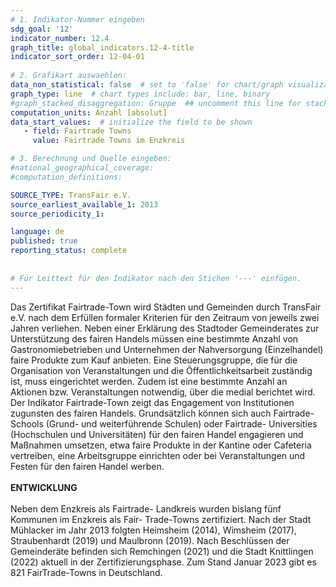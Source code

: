 ```yaml
---
# 1. Indikator-Nummer eingeben 
sdg_goal: '12'
indicator_number: 12.4
graph_title: global_indicators.12-4-title
indicator_sort_order: 12-04-01
 
# 2. Grafikart auswaehlen: 
data_non_statistical: false  # set to 'false' for chart/graph visualization 
graph_type: line  # chart types include: bar, line, binary 
#graph_stacked_disaggregation: Gruppe  ## uncomment this line for stacked bars. eplace 'Geschlecht' with the field of aggregation. 
computation_units: Anzahl [absolut]
data_start_values:  # initialize the field to be shown  
   - field: Fairtrade Towns
     value: Fairtrade Towns im Enzkreis

# 3. Berechnung und Quelle eingeben: 
#national_geographical_coverage:
#computation_definitions:

SOURCE_TYPE: TransFair e.V.
source_earliest_available_1: 2013
source_periodicity_1: 

language: de   
published: true 
reporting_status: complete
 
 
# Für Leittext für den Indikator nach den Stichen '---' einfügen. 
---
```

Das Zertifikat Fairtrade-Town wird Städten und Gemeinden durch TransFair e.V. nach dem Erfüllen formaler Kriterien für den Zeitraum von jeweils zwei Jahren verliehen. Neben einer Erklärung des Stadtoder Gemeinderates zur Unterstützung des fairen Handels müssen eine bestimmte Anzahl von Gastronomiebetrieben und Unternehmen der Nahversorgung (Einzelhandel) faire Produkte zum Kauf anbieten. Eine Steuerungsgruppe, die für die Organisation von Veranstaltungen und die Öffentlichkeitsarbeit zuständig ist, muss eingerichtet werden. Zudem ist eine bestimmte Anzahl an Aktionen bzw. Veranstaltungen notwendig, über die medial berichtet wird. Der Indikator Fairtrade-Town zeigt das Engagement von Institutionen zugunsten des fairen Handels. Grundsätzlich können sich auch Fairtrade-Schools (Grund- und weiterführende Schulen) oder Fairtrade- Universities (Hochschulen und Universitäten) für den fairen Handel engagieren und Maßnahmen umsetzen, etwa faire Produkte in der Kantine oder Cafeteria vertreiben, eine Arbeitsgruppe einrichten oder bei Veranstaltungen und Festen für den fairen Handel werben. <br>
<br>
**ENTWICKLUNG** <br>
<br>
Neben dem Enzkreis als Fairtrade- Landkreis wurden bislang fünf Kommunen im Enzkreis als Fair- Trade-Towns zertifiziert. Nach der Stadt Mühlacker im Jahr 2013 folgten Heimsheim (2014), Wimsheim (2017), Straubenhardt (2019) und Maulbronn (2019). Nach Beschlüssen der Gemeinderäte befinden sich Remchingen (2021) und die Stadt Knittlingen (2022) aktuell in der Zertifizierungsphase. Zum Stand Januar 2023 gibt es 821 FairTrade-Towns in Deutschland.
